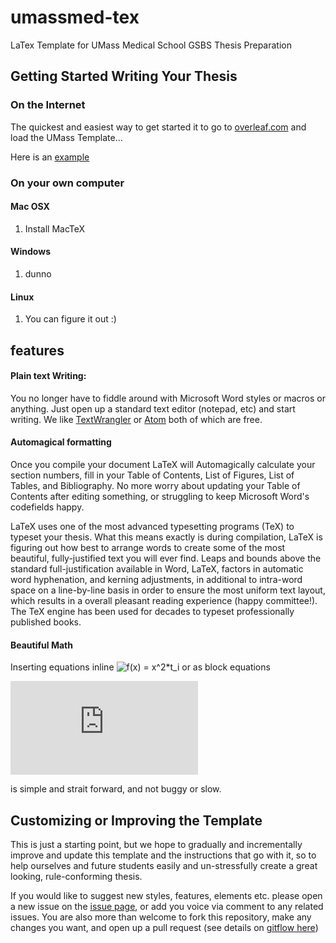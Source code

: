 # umassmed-tex

LaTex Template for UMass Medical School GSBS Thesis Preparation

## Getting Started Writing Your Thesis

### On the Internet

The quickest and easiest way to get started it to go to [overleaf.com](http://overlead.com) and load the UMass Template...

Here is an [example](https://www.overleaf.com/3094199nnwpnb)

### On your own computer

#### Mac OSX

1. Install MacTeX

#### Windows

1. dunno

#### Linux

1. You can figure it out :)

## features

#### Plain text Writing:

You no longer have to fiddle around with Microsoft Word styles or macros or anything. Just open up a standard text editor (notepad, etc) and start writing. We like [TextWrangler]() or [Atom]() both of which are free.

#### Automagical formatting

Once you compile your document LaTeX will Automagically calculate your section numbers, fill in your Table of Contents, List of Figures, List of Tables, and Bibliography. No more worry about updating your Table of Contents after editing something, or struggling to keep Microsoft Word's codefields happy.

LaTeX uses one of the most advanced typesetting programs (TeX) to typeset your thesis. What this means exactly is during compilation, LaTeX is figuring out how best to arrange words to create some of the most beautiful, fully-justified text you will ever find. Leaps and bounds above the standard full-justification available in Word, LaTeX, factors in automatic word hyphenation, and kerning adjustments, in additional to intra-word space on a line-by-line basis in order to ensure the most uniform text layout, which results in a overall pleasant reading experience (happy committee!). The TeX engine has been used for decades to typeset professionally published books.

#### Beautiful Math

Inserting equations inline <img src="http://latex.codecogs.com/svg.latex?f(x)&space;=&space;x^2*t_i" title="f(x) = x^2*t_i" /> or as block equations

![num 1](http://latex.codecogs.com/svg.latex?%5Cfrac%7Bd%7D%7Bdx%7D%5Cleft%28%20%5Cint_%7B0%7D%5E%7Bx%7D%20f%28u%29%5C%2Cdu%5Cright%29%3Df%28x%29)

is simple and strait forward, and not buggy or slow.

## Customizing or Improving the Template

This is just a starting point, but we hope to gradually and incrementally improve and update this template and the instructions that go with it, so to help ourselves and future students easily and un-stressfully create a great looking, rule-conforming thesis.

If you would like to suggest new styles, features, elements etc. please open a new issue on the [issue page](https://github.com/crmackay/umassmed-tex/issues), or add you voice via comment to any related issues. You are also more than welcome to fork this repository, make any changes you want, and open up a pull request (see details on [gitflow here]())
